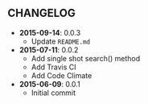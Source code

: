 CHANGELOG
---------
- **2015-09-14**: 0.0.3
  - Update `README.md`
- **2015-07-11**: 0.0.2
  - Add single shot search() method
  - Add Travis CI
  - Add Code Climate
- **2015-06-09**: 0.0.1
  - Initial commit
